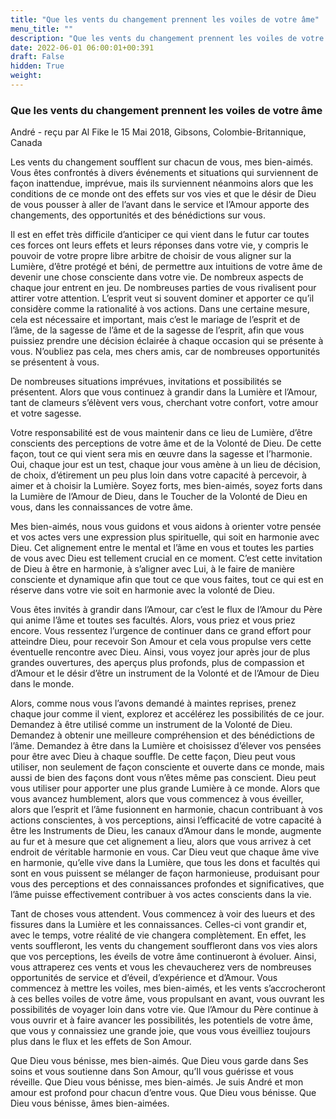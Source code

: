 ```yaml
---
title: "Que les vents du changement prennent les voiles de votre âme"
menu_title: ""
description: "Que les vents du changement prennent les voiles de votre âme"
date: 2022-06-01 06:00:01+00:391
draft: False
hidden: True
weight:
---
```

### Que les vents du changement prennent les voiles de votre âme

André - reçu par Al Fike le 15 Mai 2018, Gibsons, Colombie-Britannique, Canada

Les vents du changement soufflent sur chacun de vous, mes bien-aimés. Vous êtes confrontés à divers événements et situations qui surviennent de façon inattendue, imprévue, mais ils surviennent néanmoins alors que les conditions de ce monde ont des effets sur vos vies et que le désir de Dieu de vous pousser à aller de l’avant dans le service et l’Amour apporte des changements, des opportunités et des bénédictions sur vous.

Il est en effet très difficile d’anticiper ce qui vient dans le futur car toutes ces forces ont leurs effets et leurs réponses dans votre vie, y compris le pouvoir de votre propre libre arbitre de choisir de vous aligner sur la Lumière, d’être protégé et béni, de permettre aux intuitions de votre âme de devenir une chose consciente dans votre vie. De nombreux aspects de chaque jour entrent en jeu. De nombreuses parties de vous rivalisent pour attirer votre attention. L’esprit veut si souvent dominer et apporter ce qu’il considère comme la rationalité à vos actions. Dans une certaine mesure, cela est nécessaire et important, mais c’est le mariage de l’esprit et de l’âme, de la sagesse de l’âme et de la sagesse de l’esprit, afin que vous puissiez prendre une décision éclairée à chaque occasion qui se présente à vous. N’oubliez pas cela, mes chers amis, car de nombreuses opportunités se présentent à vous.

De nombreuses situations imprévues, invitations et possibilités se présentent. Alors que vous continuez à grandir dans la Lumière et l’Amour, tant de clameurs s’élèvent vers vous, cherchant votre confort, votre amour et votre sagesse.

Votre responsabilité est de vous maintenir dans ce lieu de Lumière, d’être conscients des perceptions de votre âme et de la Volonté de Dieu. De cette façon, tout ce qui vient sera mis en œuvre dans la sagesse et l’harmonie. Oui, chaque jour est un test, chaque jour vous amène à un lieu de décision, de choix, d’étirement un peu plus loin dans votre capacité à percevoir, à aimer et à choisir la Lumière. Soyez forts, mes bien-aimés, soyez forts dans la Lumière de l’Amour de Dieu, dans le Toucher de la Volonté de Dieu en vous, dans les connaissances de votre âme.

Mes bien-aimés, nous vous guidons et vous aidons à orienter votre pensée et vos actes vers une expression plus spirituelle, qui soit en harmonie avec Dieu. Cet alignement entre le mental et l’âme en vous et toutes les parties de vous avec Dieu est tellement crucial en ce moment. C’est cette invitation de Dieu à être en harmonie, à s’aligner avec Lui, à le faire de manière consciente et dynamique afin que tout ce que vous faites, tout ce qui est en réserve dans votre vie soit en harmonie avec la volonté de Dieu.

Vous êtes invités à grandir dans l’Amour, car c’est le flux de l’Amour du Père qui anime l’âme et toutes ses facultés. Alors, vous priez et vous priez encore. Vous ressentez l’urgence de continuer dans ce grand effort pour atteindre Dieu, pour recevoir Son Amour et cela vous propulse vers cette éventuelle rencontre avec Dieu. Ainsi, vous voyez jour après jour de plus grandes ouvertures, des aperçus plus profonds, plus de compassion et d’Amour et le désir d’être un instrument de la Volonté et de l’Amour de Dieu dans le monde.

Alors, comme nous vous l’avons demandé à maintes reprises, prenez chaque jour comme il vient, explorez et accélérez les possibilités de ce jour. Demandez à être utilisé comme un instrument de la Volonté de Dieu. Demandez à obtenir une meilleure compréhension et des bénédictions de l’âme. Demandez à être dans la Lumière et choisissez d’élever vos pensées pour être avec Dieu à chaque souffle. De cette façon, Dieu peut vous utiliser, non seulement de façon consciente et ouverte dans ce monde, mais aussi de bien des façons dont vous n’êtes même pas conscient. Dieu peut vous utiliser pour apporter une plus grande Lumière à ce monde. Alors que vous avancez humblement, alors que vous commencez à vous éveiller, alors que l’esprit et l’âme fusionnent en harmonie, chacun contribuant à vos actions conscientes, à vos perceptions, ainsi l’efficacité de votre capacité à être les Instruments de Dieu, les canaux d’Amour dans le monde, augmente au fur et à mesure que cet alignement a lieu, alors que vous arrivez à cet endroit de véritable harmonie en vous. Car Dieu veut que chaque âme vive en harmonie, qu’elle vive dans la Lumière, que tous les dons et facultés qui sont en vous puissent se mélanger de façon harmonieuse, produisant pour vous des perceptions et des connaissances profondes et significatives, que l’âme puisse effectivement contribuer à vos actes conscients dans la vie.

Tant de choses vous attendent. Vous commencez à voir des lueurs et des fissures dans la Lumière et les connaissances. Celles-ci vont grandir et, avec le temps, votre réalité de vie changera complètement. En effet, les vents souffleront, les vents du changement souffleront dans vos vies alors que vos perceptions, les éveils de votre âme continueront à évoluer. Ainsi, vous attraperez ces vents et vous les chevaucherez vers de nombreuses opportunités de service et d’éveil, d’expérience et d’Amour. Vous commencez à mettre les voiles, mes bien-aimés, et les vents s’accrocheront à ces belles voiles de votre âme, vous propulsant en avant, vous ouvrant les possibilités de voyager loin dans votre vie. Que l’Amour du Père continue à vous ouvrir et à faire avancer les possibilités, les potentiels de votre âme, que vous y connaissiez une grande joie, que vous vous éveilliez toujours plus dans le flux et les effets de Son Amour.

Que Dieu vous bénisse, mes bien-aimés. Que Dieu vous garde dans Ses soins et vous soutienne dans Son Amour, qu’Il vous guérisse et vous réveille. Que Dieu vous bénisse, mes bien-aimés. Je suis André et mon amour est profond pour chacun d’entre vous. Que Dieu vous bénisse. Que Dieu vous bénisse, âmes bien-aimées.



